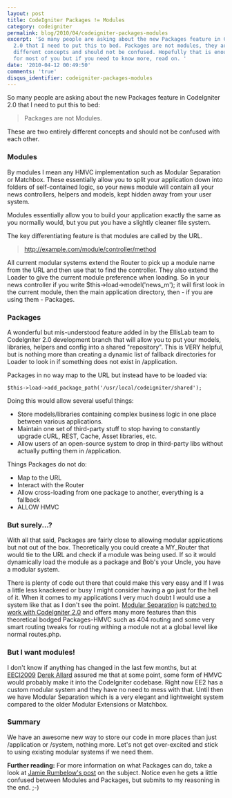 ```yaml
---
layout: post
title: CodeIgniter Packages != Modules
category: codeigniter
permalink: blog/2010/04/codeigniter-packages-modules
excerpt: 'So many people are asking about the new Packages feature in CodeIgniter
  2.0 that I need to put this to bed. Packages are not modules, they are entirely
  different concepts and should not be confused. Hopefully that is enough convincing
  for most of you but if you need to know more, read on. '
date: '2010-04-12 00:49:50'
comments: 'true'
disqus_identifier: codeigniter-packages-modules
---
```


So many people are asking about the new Packages feature in CodeIgniter 2.0 that I need to put this to bed:

> Packages are not Modules.

These are two entirely different concepts and should not be confused with each other.

### **Modules**

By modules I mean any HMVC implementation such as Modular Separation or Matchbox. These essentially allow you to split your application down into folders of self-contained logic, so your news module will contain all your news controllers, helpers and models, kept hidden away from your user system.

Modules essentially allow you to build your application exactly the same as you normally would, but you put you have a slightly cleaner file system.

The key differentiating feature is that modules are called by the URL.

> http://example.com/module/controller/method

All current modular systems extend the Router to pick up a module name from the URL and then use that to find the controller. They also extend the Loader to give the current module preference when loading. So in your news controller if you write $this->load->model('news\_m'); it will first look in the current module, then the main application directory, then - if you are using them - Packages.

### Packages

A wonderful but mis-understood feature added in by the EllisLab team to CodeIgniter 2.0 development branch that will allow you to put your models, libraries, helpers and config into a shared "repository". This is VERY helpful, but is nothing more than creating a dynamic list of fallback directories for Loader to look in if something does not exist in /application.

Packages in no way map to the URL but instead have to be loaded via:

    $this->load->add_package_path('/usr/local/codeigniter/shared');

Doing this would allow several useful things:

- Store models/libraries containing complex business logic in one place between various applications.
- Maintain one set of third-party stuff to stop having to constantly upgrade cURL, REST, Cache, Asset libraries, etc.
- Allow users of an open-source system to drop in third-party libs without actually putting them in /application.

Things Packages do not do:

- Map to the URL
- Interact with the Router
- Allow cross-loading from one package to another, everything is a fallback
- ALLOW HMVC

### But surely...?

With all that said, Packages are fairly close to allowing modular applications but not out of the box. Theoretically you could create a MY\_Router that would tie to the URL and check if a module was being used. If so it would dynamically load the module as a package and Bob's your Uncle, you have a modular system.

There is plenty of code out there that could make this very easy and If I was a little less knackered or busy I might consider having a go just for the hell of it. When it comes to my applications I very much doubt I would use a system like that as I don't see the point. [Modular Separation](http://codeigniter.com/wiki/Modular_Separation) is [patched to work with CodeIgniter 2.0](http://github.com/philsturgeon/codeigniter-modular-separation) and offers many more features than this theoretical bodged Packages-HMVC such as 404 routing and some very smart routing tweaks for routing withing a module not at a global level like normal routes.php.

### But I want modules!

I don't know if anything has changed in the last few months, but at [EECI2009](http://eeci2009.com/) [Derek Allard](http://derekallard.com/ "Evil Robot Overlord") assured me that at some point, some form of HMVC would probably make it into the CodeIgniter codebase. Right now EE2 has a custom modular system and they have no need to mess with that. Until then we have Modular Separation which is a very elegant and lightweight system compared to the older Modular Extensions or Matchbox.

### Summary

We have an awesome new way to store our code in more places than just /application or /system, nothing more. Let's not get over-excited and stick to using existing modular systems if we need them.

**Further reading:** For more information on what Packages can do, take a look at [Jamie Rumbelow's post](http://jamieonsoftware.com/blog/entry/wrap-me-up-and-put-me-in-a-box) on the subject. Notice even he gets a little confused between Modules and Packages, but submits to my reasoning in the end. ;-)

